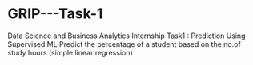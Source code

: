 # GRIP---Task-1
Data Science and Business Analytics Internship
Task1 : Prediction Using Supervised ML
Predict the percentage of a student based on the no.of study hours 
(simple linear regression)
